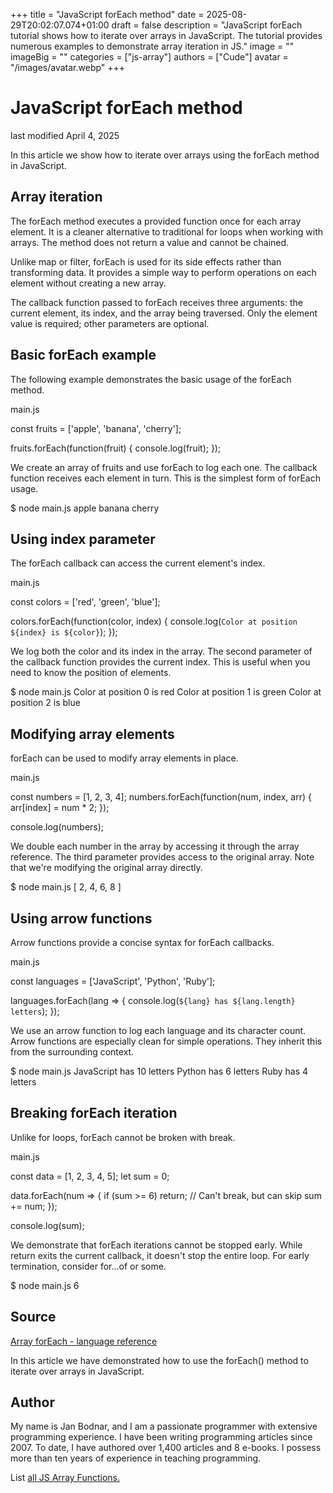 +++
title = "JavaScript forEach method"
date = 2025-08-29T20:02:07.074+01:00
draft = false
description = "JavaScript forEach tutorial shows how to iterate over arrays in JavaScript. The tutorial provides numerous examples to demonstrate array iteration in JS."
image = ""
imageBig = ""
categories = ["js-array"]
authors = ["Cude"]
avatar = "/images/avatar.webp"
+++

# JavaScript forEach method

last modified April 4, 2025

 

In this article we show how to iterate over arrays using the forEach
method in JavaScript.

## Array iteration

The forEach method executes a provided function once for each array
element. It is a cleaner alternative to traditional for loops when
working with arrays. The method does not return a value and cannot be chained.

Unlike map or filter, forEach is used for
its side effects rather than transforming data. It provides a simple way to
perform operations on each element without creating a new array.

The callback function passed to forEach receives three arguments:
the current element, its index, and the array being traversed. Only the element
value is required; other parameters are optional.

## Basic forEach example

The following example demonstrates the basic usage of the forEach
method.

main.js
  

const fruits = ['apple', 'banana', 'cherry'];

fruits.forEach(function(fruit) {
    console.log(fruit);
});

We create an array of fruits and use forEach to log each one. The
callback function receives each element in turn. This is the simplest form of
forEach usage.

$ node main.js
apple
banana
cherry

## Using index parameter

The forEach callback can access the current element's index.

main.js
  

const colors = ['red', 'green', 'blue'];

colors.forEach(function(color, index) {
    console.log(`Color at position ${index} is ${color}`);
});

We log both the color and its index in the array. The second parameter of the
callback function provides the current index. This is useful when you need to
know the position of elements.

$ node main.js
Color at position 0 is red
Color at position 1 is green
Color at position 2 is blue

## Modifying array elements

forEach can be used to modify array elements in place.

main.js
  

const numbers = [1, 2, 3, 4];
numbers.forEach(function(num, index, arr) {
    arr[index] = num * 2;
});

console.log(numbers);

We double each number in the array by accessing it through the array reference.
The third parameter provides access to the original array. Note that we're
modifying the original array directly.

$ node main.js
[ 2, 4, 6, 8 ]

## Using arrow functions

Arrow functions provide a concise syntax for forEach callbacks.

main.js
  

const languages = ['JavaScript', 'Python', 'Ruby'];

languages.forEach(lang =&gt; {
    console.log(`${lang} has ${lang.length} letters`);
});

We use an arrow function to log each language and its character count. Arrow
functions are especially clean for simple operations. They inherit this
from the surrounding context.

$ node main.js
JavaScript has 10 letters
Python has 6 letters
Ruby has 4 letters

## Breaking forEach iteration

Unlike for loops, forEach cannot be broken with
break.

main.js
  

const data = [1, 2, 3, 4, 5];
let sum = 0;

data.forEach(num =&gt; {
    if (sum &gt;= 6) return; // Can't break, but can skip
    sum += num;
});

console.log(sum);

We demonstrate that forEach iterations cannot be stopped early.
While return exits the current callback, it doesn't stop the entire
loop. For early termination, consider for...of or some.

$ node main.js
6

## Source

[Array forEach - language reference](https://developer.mozilla.org/en-US/docs/Web/JavaScript/Reference/Global_Objects/Array/forEach)

In this article we have demonstrated how to use the forEach() method to iterate
over arrays in JavaScript.

## Author

My name is Jan Bodnar, and I am a passionate programmer with extensive
programming experience. I have been writing programming articles since 2007.
To date, I have authored over 1,400 articles and 8 e-books. I possess more
than ten years of experience in teaching programming.

List [all JS Array Functions.](/javascript/#js-array)